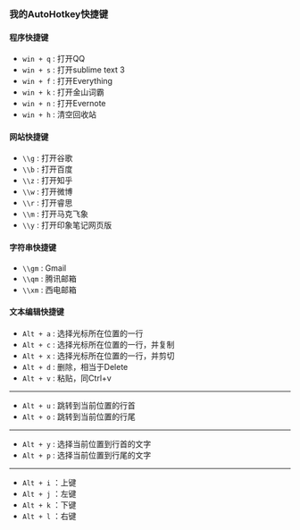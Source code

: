
### 我的AutoHotkey快捷键

#### 程序快捷键
- `win + q` : 打开QQ  
- `win + s` : 打开sublime text 3
- `win + f` : 打开Everything
- `win + k` : 打开金山词霸
- `win + n` : 打开Evernote
- `win + h` : 清空回收站

#### 网站快捷键
- `\\g` : 打开谷歌
- `\\b` : 打开百度
- `\\z` : 打开知乎
- `\\w` : 打开微博
- `\\r` : 打开睿思
- `\\m` : 打开马克飞象
- `\\y` : 打开印象笔记网页版

#### 字符串快捷键
- `\\gm` : Gmail
- `\\qm` : 腾讯邮箱
- `\\xm` : 西电邮箱

#### 文本编辑快捷键
- `Alt + a` : 选择光标所在位置的一行
- `Alt + c` : 选择光标所在位置的一行，并复制
- `Alt + x` : 选择光标所在位置的一行，并剪切
- `Alt + d` : 删除，相当于Delete
- `Alt + v` : 粘贴，同Ctrl+v
******
- `Alt + u` : 跳转到当前位置的行首
- `Alt + o` : 跳转到当前位置的行尾
******
- `Alt + y` : 选择当前位置到行首的文字
- `Alt + p` : 选择当前位置到行尾的文字
******
- `Alt + i` ：上键 
- `Alt + j` ：左键
- `Alt + k` ：下键
- `Alt + l` ：右键   
